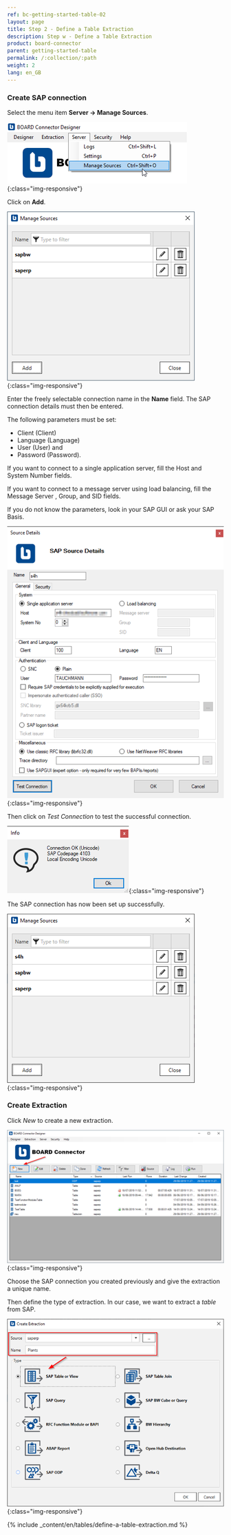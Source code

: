 ```yaml
---
ref: bc-getting-started-table-02
layout: page
title: Step 2 - Define a Table Extraction
description: Step w - Define a Table Extraction
product: board-connector
parent: getting-started-table
permalink: /:collection/:path
weight: 2
lang: en_GB
---
```


### Create SAP connection

Select the menu item **Server -> Manage Sources**.

![BC-Create-Connection-1](/img/content/bc_server_manage_sources.png){:class="img-responsive"}

Click on **Add**.

![BC-Create-Connection-2](/img/content/bc_manage_sources.png){:class="img-responsive"}

Enter the freely selectable connection name in the **Name** field. The SAP connection details must then be entered. <br>

The following parameters must be set: <br>
- Client (Client)
- Language (Language)
- User (User) and 
- Password (Password). <br>

If you want to connect to a single application server, fill the Host and System Number fields. <br>

If you want to connect to a message server using load balancing, fill the Message Server , Group, and SID fields. <br>

If you do not know the parameters, look in your SAP GUI or ask your SAP Basis. 

![BC-Create-Connection-3-A](/img/content/bc_source_details.png){:class="img-responsive"}

Then click on *Test Connection* to test the successful connection. 

![BC-Create-Connection-3](/img/content/bc_test_connection.png){:class="img-responsive"}

The SAP connection has now been set up successfully. 

![BC-Create-Connection-4](/img/content/bc_manage_source_2.png){:class="img-responsive"}

### Create Extraction

Click *New* to create a new extraction.

![Create-New-Table-Extraction](/img/content/bc_extraction_anlegen.png){:class="img-responsive"}

Choose the SAP connection you created previously and give the extraction a unique name.

Then define the type of extraction. In our case, we want to extract a *table* from SAP. 

![Add-Extraction](/img/content/bc_tabellen_extraktion_anlegen.png){:class="img-responsive"}

{% include _content/en/tables/define-a-table-extraction.md  %}


